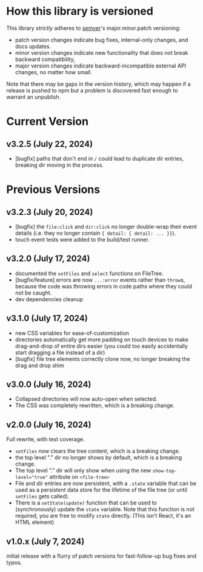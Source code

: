 # How this library is versioned

This library _strictly_ adheres to [semver](https://semver.org)'s major.minor.patch versioning:

- patch version changes indicate bug fixes, internal-only changes, and docs updates.
- minor version changes indicate new functionality that does not break backward compatibility,
- major version changes indicate backward-incompatible external API changes, no matter how small.

Note that there may be gaps in the version history, which may happen if a release is pushed to npm but a problem is discovered fast enough to warrant an unpublish.

# Current Version

## v3.2.5 (July 22, 2024)

- [bugfix] paths that don't end in `/` could lead to duplicate dir entries, breaking dir moving in the process.

# Previous Versions

## v3.2.3 (July 20, 2024)

- [bugfix] the `file:click` and `dir:click` no longer double-wrap their event details (i.e. they no longer contain `{ detail: { detail: ... }}`).
- touch event tests were added to the build/test runner.

## v3.2.0 (July 17, 2024)

- documented the `setFiles` and `select` functions on FileTree.
- [bugfix/feature] errors are now `...:error` events rather than `throw`s, because the code was throwing errors in code paths where they could not be caught.
- dev dependencies cleanup

## v3.1.0 (July 17, 2024)

- new CSS variables for ease-of-customization
- directories automatically get more padding on touch devices to make drag-and-drop of entire dirs easier (you could too easily accidentally start dragging a file instead of a dir)
- [bugfix] file tree elements correctly clone now, no longer breaking the drag and drop shim

## v3.0.0 (July 16, 2024)

- Collapsed directories will now auto-open when selected.
- The CSS was completely rewritten, which is a breaking change.

## v2.0.0 (July 16, 2024)

Full rewrite, with test coverage.

- `setFiles` now clears the tree content, which is a breaking change.
- the top level "." dir no longer shows by default, which is a breaking change.
- The top level "." dir will only show when using the new `show-top-level="true"` attribute on `<file-tree>`
- File and dir entries are now persistent, with a `.state` variable that can be used as a persistent data store for the lifetime of the file tree (or until `setFiles` gets called).
- There is a `setState(update)` function that can be used to (synchronously) update the `state` variable. Note that this function is not required, you are free to modify `state` directly. (This isn't React, it's an HTML element)

## v1.0.x (July 7, 2024)

initial release with a flurry of patch versions for fast-follow-up bug fixes and typos.
